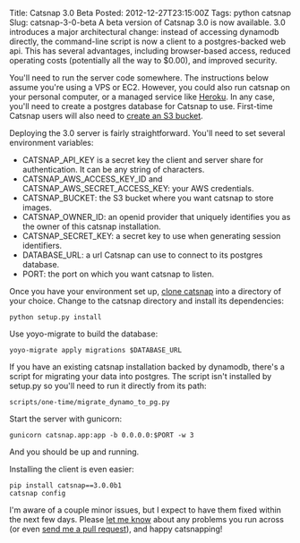 Title: Catsnap 3.0 Beta
Posted: 2012-12-27T23:15:00Z
Tags:
    python
    catsnap
Slug: catsnap-3-0-beta
A beta version of Catsnap 3.0 is now available. 3.0 introduces a major architectural change: instead of accessing dynamodb directly, the command-line script is now a client to a postgres-backed web api. This has several advantages, including browser-based access, reduced operating costs (potentially all the way to $0.00), and improved security.

You'll need to run the server code somewhere. The instructions below assume you're using a VPS or EC2. However, you could also run catsnap on your personal computer, or a managed service like [Heroku](http://www.heroku.com/). In any case, you'll need to create a postgres database for Catsnap to use. First-time Catsnap users will also need to [create an S3 bucket](http://docs.amazonwebservices.com/AmazonS3/latest/gsg/CreatingABucket.html).

Deploying the 3.0 server is fairly straightforward. You'll need to set several environment variables:
* CATSNAP_API_KEY is a secret key the client and server share for authentication. It can be any string of characters.
* CATSNAP_AWS_ACCESS_KEY_ID and CATSNAP_AWS_SECRET_ACCESS_KEY: your AWS credentials.
* CATSNAP_BUCKET: the S3 bucket where you want catsnap to store images.
* CATSNAP_OWNER_ID: an openid provider that uniquely identifies you as the owner of this catsnap installation.
* CATSNAP_SECRET_KEY: a secret key to use when generating session identifiers.
* DATABASE_URL: a url Catsnap can use to connect to its postgres database.
* PORT: the port on which you want catsnap to listen.

Once you have your environment set up, [clone catsnap](https://github.com/AndrewLorente/catsnap) into a directory of your choice. Change to the catsnap directory and install its dependencies:

```
python setup.py install
```

Use yoyo-migrate to build the database:

```
yoyo-migrate apply migrations $DATABASE_URL
```

If you have an existing catsnap installation backed by dynamodb, there's a script for migrating your data into postgres. The script isn't installed by setup.py so you'll need to run it directly from its path:

```
scripts/one-time/migrate_dynamo_to_pg.py
```

Start the server with gunicorn:

```
gunicorn catsnap.app:app -b 0.0.0.0:$PORT -w 3
```

And you should be up and running.

Installing the client is even easier:

```
pip install catsnap==3.0.0b1
catsnap config
```

I'm aware of a couple minor issues, but I expect to have them fixed within the next few days. Please [let me know](mailto:hello@andrewlorente.com) about any problems you run across (or even [send me a pull request](https://github.com/AndrewLorente/catsnap)), and happy catsnapping!
